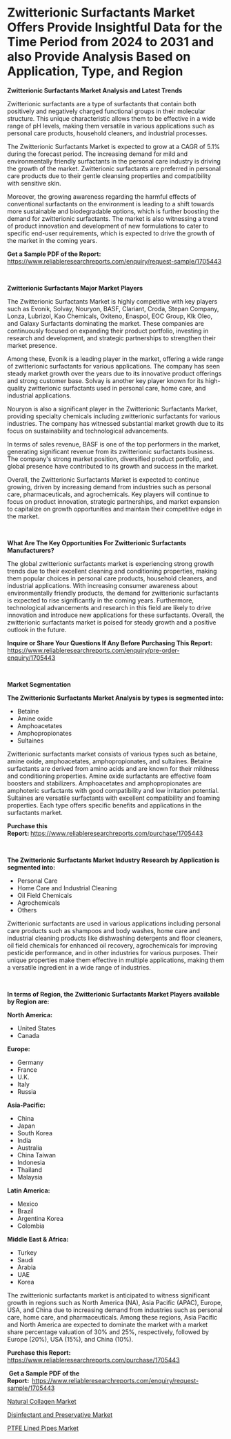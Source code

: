 <p><h1>Zwitterionic Surfactants Market Offers Provide Insightful Data for the Time Period from 2024 to 2031 and also Provide Analysis Based on Application, Type, and Region</h1></p><p><strong>Zwitterionic Surfactants Market Analysis and Latest Trends</strong></p>
<p><p>Zwitterionic surfactants are a type of surfactants that contain both positively and negatively charged functional groups in their molecular structure. This unique characteristic allows them to be effective in a wide range of pH levels, making them versatile in various applications such as personal care products, household cleaners, and industrial processes.</p><p>The Zwitterionic Surfactants Market is expected to grow at a CAGR of 5.1% during the forecast period. The increasing demand for mild and environmentally friendly surfactants in the personal care industry is driving the growth of the market. Zwitterionic surfactants are preferred in personal care products due to their gentle cleansing properties and compatibility with sensitive skin. </p><p>Moreover, the growing awareness regarding the harmful effects of conventional surfactants on the environment is leading to a shift towards more sustainable and biodegradable options, which is further boosting the demand for zwitterionic surfactants. The market is also witnessing a trend of product innovation and development of new formulations to cater to specific end-user requirements, which is expected to drive the growth of the market in the coming years.</p></p>
<p><strong>Get a Sample PDF of the Report:&nbsp;</strong> <a href="https://www.reliableresearchreports.com/enquiry/request-sample/1705443">https://www.reliableresearchreports.com/enquiry/request-sample/1705443</a></p>
<p>&nbsp;</p>
<p><strong>Zwitterionic Surfactants Major Market Players</strong></p>
<p><p>The Zwitterionic Surfactants Market is highly competitive with key players such as Evonik, Solvay, Nouryon, BASF, Clariant, Croda, Stepan Company, Lonza, Lubrizol, Kao Chemicals, Oxiteno, Enaspol, EOC Group, Klk Oleo, and Galaxy Surfactants dominating the market. These companies are continuously focused on expanding their product portfolio, investing in research and development, and strategic partnerships to strengthen their market presence.</p><p>Among these, Evonik is a leading player in the market, offering a wide range of zwitterionic surfactants for various applications. The company has seen steady market growth over the years due to its innovative product offerings and strong customer base. Solvay is another key player known for its high-quality zwitterionic surfactants used in personal care, home care, and industrial applications.</p><p>Nouryon is also a significant player in the Zwitterionic Surfactants Market, providing specialty chemicals including zwitterionic surfactants for various industries. The company has witnessed substantial market growth due to its focus on sustainability and technological advancements.</p><p>In terms of sales revenue, BASF is one of the top performers in the market, generating significant revenue from its zwitterionic surfactants business. The company's strong market position, diversified product portfolio, and global presence have contributed to its growth and success in the market.</p><p>Overall, the Zwitterionic Surfactants Market is expected to continue growing, driven by increasing demand from industries such as personal care, pharmaceuticals, and agrochemicals. Key players will continue to focus on product innovation, strategic partnerships, and market expansion to capitalize on growth opportunities and maintain their competitive edge in the market.</p></p>
<p>&nbsp;</p>
<p><strong>What Are The Key Opportunities For Zwitterionic Surfactants Manufacturers?</strong></p>
<p><p>The global zwitterionic surfactants market is experiencing strong growth trends due to their excellent cleaning and conditioning properties, making them popular choices in personal care products, household cleaners, and industrial applications. With increasing consumer awareness about environmentally friendly products, the demand for zwitterionic surfactants is expected to rise significantly in the coming years. Furthermore, technological advancements and research in this field are likely to drive innovation and introduce new applications for these surfactants. Overall, the zwitterionic surfactants market is poised for steady growth and a positive outlook in the future.</p></p>
<p><strong>Inquire or Share Your Questions If Any Before Purchasing This Report:</strong> <a href="https://www.reliableresearchreports.com/enquiry/pre-order-enquiry/1705443">https://www.reliableresearchreports.com/enquiry/pre-order-enquiry/1705443</a></p>
<p>&nbsp;</p>
<p><strong>Market Segmentation</strong></p>
<p><strong>The Zwitterionic Surfactants Market Analysis by types is segmented into:</strong></p>
<p><ul><li>Betaine</li><li>Amine oxide</li><li>Amphoacetates</li><li>Amphopropionates</li><li>Sultaines</li></ul></p>
<p><p>Zwitterionic surfactants market consists of various types such as betaine, amine oxide, amphoacetates, amphopropionates, and sultaines. Betaine surfactants are derived from amino acids and are known for their mildness and conditioning properties. Amine oxide surfactants are effective foam boosters and stabilizers. Amphoacetates and amphopropionates are amphoteric surfactants with good compatibility and low irritation potential. Sultaines are versatile surfactants with excellent compatibility and foaming properties. Each type offers specific benefits and applications in the surfactants market.</p></p>
<p><strong>Purchase this Report:&nbsp;</strong><a href="https://www.reliableresearchreports.com/purchase/1705443">https://www.reliableresearchreports.com/purchase/1705443</a></p>
<p>&nbsp;</p>
<p><strong>The Zwitterionic Surfactants Market Industry Research by Application is segmented into:</strong></p>
<p><ul><li>Personal Care</li><li>Home Care and Industrial Cleaning</li><li>Oil Field Chemicals</li><li>Agrochemicals</li><li>Others</li></ul></p>
<p><p>Zwitterionic surfactants are used in various applications including personal care products such as shampoos and body washes, home care and industrial cleaning products like dishwashing detergents and floor cleaners, oil field chemicals for enhanced oil recovery, agrochemicals for improving pesticide performance, and in other industries for various purposes. Their unique properties make them effective in multiple applications, making them a versatile ingredient in a wide range of industries.</p></p>
<p>&nbsp;</p>
<p><strong>In terms of Region, the Zwitterionic Surfactants Market Players available by Region are:</strong></p>
<p>
    <p> <strong> North America: </strong>
        <ul>
            <li>United States</li>
            <li>Canada</li>
        </ul>
        </p> 
    <p> <strong> Europe: </strong>
        <ul>
            <li>Germany</li>
            <li>France</li>
            <li>U.K.</li>
            <li>Italy</li>
            <li>Russia</li>
        </ul>
        </p> 
    <p> <strong> Asia-Pacific: </strong>
        <ul>
            <li>China</li>
            <li>Japan</li>
            <li>South Korea</li>
            <li>India</li>
            <li>Australia</li>
            <li>China Taiwan</li>
            <li>Indonesia</li>
            <li>Thailand</li>
            <li>Malaysia</li>
        </ul>
        </p> 
    <p> <strong> Latin America: </strong>
        <ul>
            <li>Mexico</li>
            <li>Brazil</li>
            <li>Argentina Korea</li>
            <li>Colombia</li>
        </ul>
        </p> 
    <p> <strong> Middle East & Africa: </strong>
        <ul>
            <li>Turkey</li>
            <li>Saudi</li>
            <li>Arabia</li>
            <li>UAE</li>
            <li>Korea</li>
        </ul>
    </p>
    </p>
<p><p>The zwitterionic surfactants market is anticipated to witness significant growth in regions such as North America (NA), Asia Pacific (APAC), Europe, USA, and China due to increasing demand from industries such as personal care, home care, and pharmaceuticals. Among these regions, Asia Pacific and North America are expected to dominate the market with a market share percentage valuation of 30% and 25%, respectively, followed by Europe (20%), USA (15%), and China (10%).</p></p>
<p><strong>Purchase this Report: </strong><a href="https://www.reliableresearchreports.com/purchase/1705443">https://www.reliableresearchreports.com/purchase/1705443</a></p>
<p>&nbsp;<strong>Get a Sample PDF of the Report:&nbsp;&nbsp;</strong><a href="https://www.reliableresearchreports.com/enquiry/request-sample/1705443">https://www.reliableresearchreports.com/enquiry/request-sample/1705443</a></p>
<p><strong></strong></p>
<p><p><a href="https://github.com/edytherolanlouisejk1miz0wig/Market-Research-Report-List-1/blob/main/natural-collagen-market.md">Natural Collagen Market</a></p><p><a href="https://github.com/peachesmcdowel1/Market-Research-Report-List-1/blob/main/disinfectant-and-preservative-market.md">Disinfectant and Preservative Market</a></p><p><a href="https://view.publitas.com/reportprime-1/ptfe-lined-pipes-market-challenges-opportunities-and-growth-drivers-and-major-market-players-forecasted-for-period-from-2023-2030/">PTFE Lined Pipes Market</a></p></p>